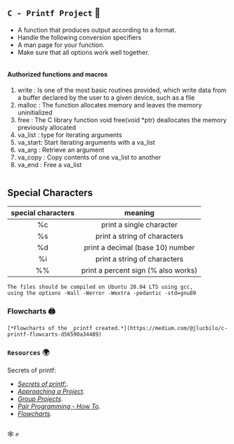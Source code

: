 ## `C - Printf Project` :dart:

* A function that produces output according to a format.
* Handle the following conversion specifiers
* A man page for your function.
* Make sure that all options work well together.

```
```

#### Authorized functions and macros

1. write   : Is one of the most basic routines provided, which write data from a buffer declared by the user to a given device, such as a file
2. malloc  : The function allocates memory and leaves the memory uninitialized
3. free    : The C library function void free(void *ptr) deallocates the memory previously allocated
4. va_list : type for iterating arguments
5. va_start: Start iterating arguments with a va_list
6. va_arg  : Retrieve an argument
7. va_copy : Copy contents of one va_list to another
8. va_end  : Free a va_list

```
```

## Special Characters

| special characters| meaning|   
| :----------------:|:-----------------------:|
|       %c          | print a single character|
|       %s          | print a string of characters|
|       %d          | print a decimal (base 10) number|
|       %i          | print a string of characters
|       %%          | print a percent sign (\% also works)|  


```
The files should be compiled on Ubuntu 20.04 LTS using gcc, 
using the options -Wall -Werror -Wextra -pedantic -std=gnu89
```

### Flowcharts    :printer: 

```
[*Flowcharts of the _printf created.*](https://medium.com/@jlucbilo/c-printf-flowcarts-d56590a34489) 

```

### `Resources`   :earth_africa:

Secrets of printf: 

- [*Secrets of printf:*](https://intranet.hbtn.io/rltoken/Jr19IHYnhfJl1V-TWorIOg). 
- [*Approaching a Project*](https://intranet.hbtn.io/concepts/881).
- [*Group Projects*](https://intranet.hbtn.io/concepts/893).
- [*Pair Programming - How To*](https://intranet.hbtn.io/concepts/894).
- [*Flowcharts*](https://intranet.hbtn.io/concepts/895).


```

```

:spider_web: :fist_raised:
